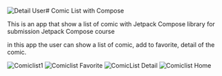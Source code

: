 ![Detail User](https://github.com/Dafa15/Comic_listc_with_JetpackCompose/assets/70470232/e68e4979-59cf-47ce-a745-03fa339c88ad)# Comic List with Compose

This is an app that show a list of comic with Jetpack Compose library for submission Jetpack Compose course

in this app the user can show a list of comic, add to favorite, detail of the comic.

![Comiclist1](https://github.com/Dafa15/Comic_listc_with_JetpackCompose/assets/70470232/badd8482-c1c7-4d51-b6d4-6020d1add59c)
![Comiclist Favorite](https://github.com/Dafa15/Comic_listc_with_JetpackCompose/assets/70470232/25639767-076f-48a6-bd37-3bd51bc58dd3)
![ComicList Detail](https://github.com/Dafa15/Comic_listc_with_JetpackCompose/assets/70470232/3e34a0e4-ef67-4110-851b-f19662fcc85b)
![Comiclist Home](https://github.com/Dafa15/Comic_listc_with_JetpackCompose/assets/70470232/76dcaf0b-d97e-4995-b7ca-4856a0e9dc71)
